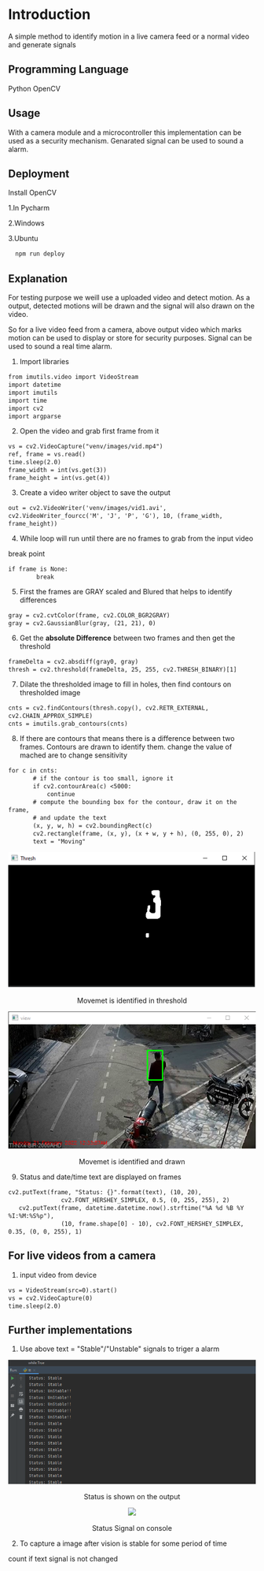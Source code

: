 
# Introduction

A simple method to identify motion in a live camera feed or a normal video and generate signals



## Programming Language

Python
OpenCV

## Usage
 
 With a camera module and a microcontroller this implementation can be used as a security mechanism. Genarated signal can be used to sound a alarm.




## Deployment

Install OpenCV

1.In Pycharm


2.Windows

3.Ubuntu



```bash
  npm run deploy
```


## Explanation

For testing purpose we weill use a uploaded video and detect motion. As a output, detected motions will be drawn and the signal will also drawn on the video.

So for a live video feed from a camera, above output video which marks motion can be used to display or store for security purposes. Signal can be used to sound a real time alarm.

1. Import libraries

``` 
from imutils.video import VideoStream
import datetime
import imutils
import time
import cv2
import argparse
``` 
2. Open the video and grab first frame from it

```
vs = cv2.VideoCapture("venv/images/vid.mp4")
ref, frame = vs.read()
time.sleep(2.0)
frame_width = int(vs.get(3))
frame_height = int(vs.get(4))
```

3. Create a video writer object to save the output

```
out = cv2.VideoWriter('venv/images/vid1.avi', cv2.VideoWriter_fourcc('M', 'J', 'P', 'G'), 10, (frame_width, frame_height))
```

4. While loop will run until there are no frames to grab from the 
input video

break point
```
if frame is None:
		break
```
5. First the frames are GRAY scaled and Blured that helps to identify differences

```
gray = cv2.cvtColor(frame, cv2.COLOR_BGR2GRAY)
gray = cv2.GaussianBlur(gray, (21, 21), 0)
```
6. Get the **absolute Difference** between two frames and then get the threshold

```
frameDelta = cv2.absdiff(gray0, gray)
thresh = cv2.threshold(frameDelta, 25, 255, cv2.THRESH_BINARY)[1]
```

7. Dilate the thresholded image to fill in holes, then find contours on thresholded image

```
cnts = cv2.findContours(thresh.copy(), cv2.RETR_EXTERNAL,
cv2.CHAIN_APPROX_SIMPLE)
cnts = imutils.grab_contours(cnts)

```
8. If there are contours that means there is a difference between two frames. Contours
 are drawn to identify them. change the value of mached are to change sensitivity 

 ```
 for c in cnts:
		# if the contour is too small, ignore it
		if cv2.contourArea(c) <5000:
			continue
		# compute the bounding box for the contour, draw it on the frame,
		# and update the text
		(x, y, w, h) = cv2.boundingRect(c)
		cv2.rectangle(frame, (x, y), (x + w, y + h), (0, 255, 0), 2)
		text = "Moving"

 ```
 

 <p align="center"> <img src=/images/22.png></p>
 <p align="center"> Movemet is identified in threshold</p>
 <p align="center"> <img src=/images/11.png></p>
 <p align="center"> Movemet is identified and drawn </p>

 9. Status and date/time text are displayed on frames

 ```
 cv2.putText(frame, "Status: {}".format(text), (10, 20),
				cv2.FONT_HERSHEY_SIMPLEX, 0.5, (0, 255, 255), 2)
	cv2.putText(frame, datetime.datetime.now().strftime("%A %d %B %Y %I:%M:%S%p"),
				(10, frame.shape[0] - 10), cv2.FONT_HERSHEY_SIMPLEX, 0.35, (0, 0, 255), 1)

 ```

 ## For live videos from a camera

1. input video from device

```
vs = VideoStream(src=0).start()
vs = cv2.VideoCapture(0)
time.sleep(2.0)

```
## Further implementations

1. Use above text = "Stable"/"Unstable" signals to triger a alarm

<p align="center"> <img src=/images/44.png></p>
<p align="center"> Status is shown on the output</p>
<p align="center"> <img src=/images/33.png></p>
<p align="center"> Status Signal on console</p>



2. To capture a image after vision is stable for some period of time

count if text signal is not changed 
